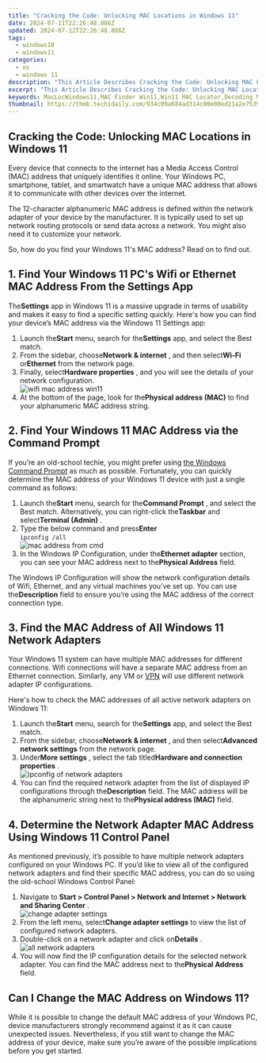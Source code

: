 ```yaml
---
title: "Cracking the Code: Unlocking MAC Locations in Windows 11"
date: 2024-07-11T22:26:48.886Z
updated: 2024-07-12T22:26:48.886Z
tags:
  - windows10
  - windows11
categories:
  - os
  - windows 11
description: "This Article Describes Cracking the Code: Unlocking MAC Locations in Windows 11"
excerpt: "This Article Describes Cracking the Code: Unlocking MAC Locations in Windows 11"
keywords: MacLocWindows11,MAC Finder Win11,Win11 MAC Locator,Decoding MAC Address Win,Unlocking PC MAC Location,Windows 11 MAC Identifier,Locate MAC in Win11
thumbnail: https://thmb.techidaily.com/934c09a684ad314c00e00ed21a2e7539ae4858551b2266da80c837988bee503d.jpg
---
```


## Cracking the Code: Unlocking MAC Locations in Windows 11

 Every device that connects to the internet has a Media Access Control (MAC) address that uniquely identifies it online. Your Windows PC, smartphone, tablet, and smartwatch have a unique MAC address that allows it to communicate with other devices over the internet.

 The 12-character alphanumeric MAC address is defined within the network adapter of your device by the manufacturer. It is typically used to set up network routing protocols or send data across a network. You might also need it to customize your network.

 So, how do you find your Windows 11's MAC address? Read on to find out.

## 1\. Find Your Windows 11 PC's Wifi or Ethernet MAC Address From the Settings App

 The**Settings** app in Windows 11 is a massive upgrade in terms of usability and makes it easy to find a specific setting quickly. Here's how you can find your device’s MAC address via the Windows 11 Settings app:

1. Launch the**Start** menu, search for the**Settings** app, and select the Best match.
2. From the sidebar, choose**Network & internet** , and then select**Wi-Fi** or**Ethernet** from the network page.
3. Finally, select**Hardware properties** , and you will see the details of your network configuration.  
![wifi mac address win11](https://static1.makeuseofimages.com/wordpress/wp-content/uploads/2023/01/wifi-mac-address.jpg)
4. At the bottom of the page, look for the**Physical address (MAC)** to find your alphanumeric MAC address string.

## 2\. Find Your Windows 11 MAC Address via the Command Prompt

 If you’re an old-school techie, you might prefer using [the Windows Command Prompt](https://www.makeuseof.com/tag/a-beginners-guide-to-the-windows-command-line/) as much as possible. Fortunately, you can quickly determine the MAC address of your Windows 11 device with just a single command as follows:

1. Launch the**Start** menu, search for the**Command Prompt** , and select the Best match. Alternatively, you can right-click the**Taskbar** and select**Terminal (Admin)** .
2. Type the below command and press**Enter**  
`ipconfig /all  
`  
![mac address from cmd](https://static1.makeuseofimages.com/wordpress/wp-content/uploads/2023/01/mac-address-cmd.jpg)
3. In the Windows IP Configuration, under the**Ethernet adapter** section, you can see your MAC address next to the**Physical Address** field.

 The Windows IP Configuration will show the network configuration details of Wifi, Ethernet, and any virtual machines you’ve set up. You can use the**Description** field to ensure you’re using the MAC address of the correct connection type.

## 3\. Find the MAC Address of All Windows 11 Network Adapters

 Your Windows 11 system can have multiple MAC addresses for different connections. Wifi connections will have a separate MAC address from an Ethernet connection. Similarly, any VM or [VPN](https://www.makeuseof.com/tag/what-is-a-vpn-how-tunneling-works/) will use different network adapter IP configurations.

 Here's how to check the MAC addresses of all active network adapters on Windows 11:

1. Launch the**Start** menu, search for the**Settings** app, and select the Best match.
2. From the sidebar, choose**Network & internet** , and then select**Advanced network settings** from the network page.
3. Under**More settings** , select the tab titled**Hardware and connection properties** .  
![ipconfig of network adapters](https://static1.makeuseofimages.com/wordpress/wp-content/uploads/2023/01/all-ipconfig.jpg)
4. You can find the required network adapter from the list of displayed IP configurations through the**Description** field. The MAC address will be the alphanumeric string next to the**Physical address (MAC)** field.

## 4\. Determine the Network Adapter MAC Address Using Windows 11 Control Panel

 As mentioned previously, it’s possible to have multiple network adapters configured on your Windows PC. If you’d like to view all of the configured network adapters and find their specific MAC address, you can do so using the old-school Windows Control Panel:

1. Navigate to **Start > Control Panel > Network and Internet > Network and Sharing Center** .  
![change adapter settings](https://static1.makeuseofimages.com/wordpress/wp-content/uploads/2023/01/change-adapter-settings.jpg)
2. From the left menu, select**Change adapter settings** to view the list of configured network adapters.
3. Double-click on a network adapter and click on**Details** .  
![all network adapters](https://static1.makeuseofimages.com/wordpress/wp-content/uploads/2023/01/all-network-adapters.jpg)
4. You will now find the IP configuration details for the selected network adapter. You can find the MAC address next to the**Physical Address** field.

## Can I Change the MAC Address on Windows 11?

 While it is possible to change the default MAC address of your Windows PC, device manufacturers strongly recommend against it as it can cause unexpected issues. Nevertheless, if you still want to change the MAC address of your device, make sure you’re aware of the possible implications before you get started.


<ins class="adsbygoogle"
     style="display:block"
     data-ad-format="autorelaxed"
     data-ad-client="ca-pub-7571918770474297"
     data-ad-slot="1223367746"></ins>



<ins class="adsbygoogle"
     style="display:block"
     data-ad-client="ca-pub-7571918770474297"
     data-ad-slot="8358498916"
     data-ad-format="auto"
     data-full-width-responsive="true"></ins>


